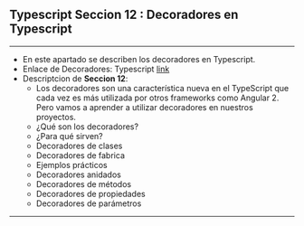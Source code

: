 ## Typescript Seccion 12 : Decoradores en Typescript
---
*   En este apartado se describen los decoradores en Typescript.
*   Enlace de Decoradores: Typescript [link](https://www.typescriptlang.org/docs/handbook/decorators.html)
*    Descriptcion de **Seccion 12**:
     *    Los decoradores son una característica nueva en el TypeScript que cada vez es más utilizada por otros frameworks como Angular 2. Pero vamos a aprender a utilizar decoradores en nuestros proyectos.
     *   ¿Qué son los decoradores?
     *   ¿Para qué sirven?
     *   Decoradores de clases
     *   Decoradores de fabrica
     *   Ejemplos prácticos
     *   Decoradores anidados
     *   Decoradores de métodos
     *   Decoradores de propiedades
     *   Decoradores de parámetros

---